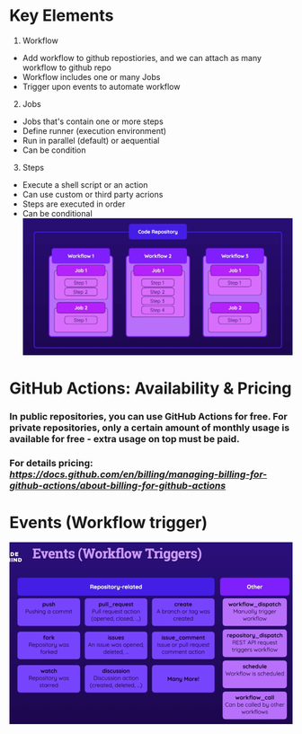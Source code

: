 # Key Elements
1. Workflow
- Add workflow to github repostiories, and we can attach as many workflow to github repo
- Workflow includes one or many Jobs
- Trigger upon events to automate workflow
2. Jobs
- Jobs that's contain one or more steps
- Define runner (execution environment)
- Run in parallel (default) or aequential
- Can be condition
3. Steps
- Execute a shell script or an action
- Can use custom or third party acrions
- Steps are executed in order
- Can be conditional  
![alt text](image.png)



# GitHub Actions: Availability & Pricing
### In public repositories, you can use GitHub Actions for free. For private repositories, only a certain amount of monthly usage is available for free - extra usage on top must be paid.
### For details pricing: *https://docs.github.com/en/billing/managing-billing-for-github-actions/about-billing-for-github-actions*

# Events (Workflow trigger)
![alt text](image-1.png)